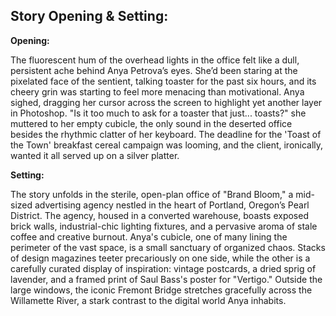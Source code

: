 ## Story Opening & Setting:

**Opening:**

The fluorescent hum of the overhead lights in the office felt like a dull, persistent ache behind Anya Petrova’s eyes. She’d been staring at the pixelated face of the sentient, talking toaster for the past six hours, and its cheery grin was starting to feel more menacing than motivational. Anya sighed, dragging her cursor across the screen to highlight yet another layer in Photoshop. "Is it too much to ask for a toaster that just... toasts?" she muttered to her empty cubicle, the only sound in the deserted office besides the rhythmic clatter of her keyboard. The deadline for the 'Toast of the Town' breakfast cereal campaign was looming, and the client, ironically, wanted it all served up on a silver platter.

**Setting:**

The story unfolds in the sterile, open-plan office of "Brand Bloom," a mid-sized advertising agency nestled in the heart of Portland, Oregon’s Pearl District. The agency, housed in a converted warehouse, boasts exposed brick walls, industrial-chic lighting fixtures, and a pervasive aroma of stale coffee and creative burnout. Anya's cubicle, one of many lining the perimeter of the vast space, is a small sanctuary of organized chaos. Stacks of design magazines teeter precariously on one side, while the other is a carefully curated display of inspiration: vintage postcards, a dried sprig of lavender, and a framed print of Saul Bass's poster for "Vertigo." Outside the large windows, the iconic Fremont Bridge stretches gracefully across the Willamette River, a stark contrast to the digital world Anya inhabits.
